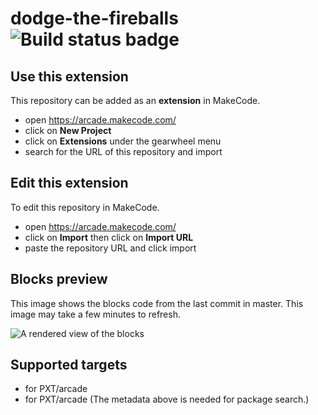 # dodge-the-fireballs ![Build status badge](https://github.com/swordlink1/dodge-the-fireballs/workflows/MakeCode/badge.svg)



## Use this extension

This repository can be added as an **extension** in MakeCode.

* open https://arcade.makecode.com/
* click on **New Project**
* click on **Extensions** under the gearwheel menu
* search for the URL of this repository and import

## Edit this extension

To edit this repository in MakeCode.

* open https://arcade.makecode.com/
* click on **Import** then click on **Import URL**
* paste the repository URL and click import

## Blocks preview

This image shows the blocks code from the last commit in master.
This image may take a few minutes to refresh.

![A rendered view of the blocks](https://github.com/swordlink1/dodge-the-fireballs/raw/master/.makecode/blocks.png)

## Supported targets

* for PXT/arcade
* for PXT/arcade
(The metadata above is needed for package search.)

